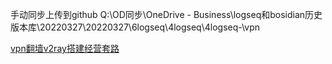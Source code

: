 手动同步上传到github
Q:\OD同步\OneDrive - Business\logseq和bosidian历史版本库\20220327\20220327\6logseq\4logseq\4logseq-\vpn

[vpn翻墙v2ray搭建经营套路](vpn翻墙v2ray搭建经营套路.md)
